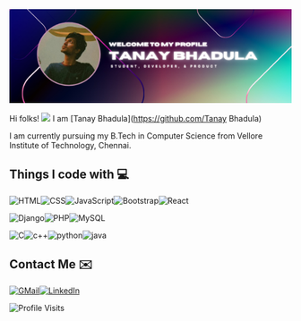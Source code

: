 <img src="banner.png" alt="Profile Banner" />

Hi folks! <img src="https://media.giphy.com/media/hvRJCLFzcasrR4ia7z/giphy.gif" width="28">
I am [Tanay Bhadula](https://github.com/Tanay Bhadula)

I am currently pursuing my B.Tech in Computer Science from Vellore Institute of Technology, Chennai.

 

<h2> Things I code with 💻</h2>

<img src="https://img.shields.io/badge/-HTML-%23E34F26?logo=html5&logoColor=white&style=for-the-badge" alt="HTML" /><img src="https://img.shields.io/badge/-CSS-%231572B6?logo=css3&logoColor=white&style=for-the-badge" alt="CSS" /><img src="https://img.shields.io/badge/-JavaScript-%23F7DF1E?logo=javascript&logoColor=black&style=for-the-badge" alt="JavaScript" /><img src="https://img.shields.io/badge/-Bootstrap-%237952B3?logo=bootstrap&logoColor=white&style=for-the-badge" alt="Bootstrap" /><img src="https://img.shields.io/badge/-React-%2361DAFB?logo=react&logoColor=black&style=for-the-badge" alt="React" />

<img src="https://img.shields.io/badge/-Django-%23092E20?logo=django&logoColor=white&style=for-the-badge" alt="Django" /><img src="https://img.shields.io/badge/-PHP-%23777BB4?logo=php&logoColor=white&style=for-the-badge" alt="PHP" /><img src="https://img.shields.io/badge/-MySQL-%234479A1?logo=mysql&logoColor=white&style=for-the-badge" alt="MySQL" />

<img src="https://img.shields.io/badge/-C-%23A8B9CC?logo=c&logoColor=white&style=for-the-badge" alt="C" /><img src="https://img.shields.io/badge/-C++-%2300599C?logo=c%2b%2b&logoColor=white&style=for-the-badge" alt="c++" /><img src="https://img.shields.io/badge/-Python-%233776AB?logo=python&logoColor=white&style=for-the-badge" alt="python" /><img src="https://img.shields.io/badge/-Java-%23007396?logo=java&logoColor=white&style=for-the-badge" alt="java" />

<h2> Contact Me ✉️</h2>

<a href="mailto:tanaybhadula2002@gmail.com"><img src="https://img.shields.io/badge/-GMail-%23EA4335?logo=gmail&logoColor=white&style=for-the-badge" alt="GMail" /></a><a href="https://www.linkedin.com/in/tanay-bhadula/"><img src="https://img.shields.io/badge/-LinkedIn-%230A66C2?logo=linkedin&logoColor=white&style=for-the-badge" alt="LinkedIn" /></a>

<img src="https://badges.pufler.dev/visits/TanayBhadula/TanayBhadula?style=for-the-badge&label=Profile%20Visits" alt="Profile Visits">
